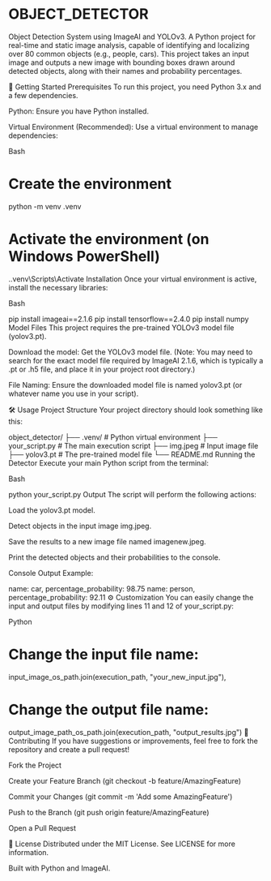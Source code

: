 # OBJECT_DETECTOR
Object Detection System using ImageAI and YOLOv3. A Python project for real-time and static image analysis, capable of identifying and localizing over 80 common objects (e.g., people, cars).
This project takes an input image and outputs a new image with bounding boxes drawn around detected objects, along with their names and probability percentages.

🚀 Getting Started
Prerequisites
To run this project, you need Python 3.x and a few dependencies.

Python: Ensure you have Python installed.

Virtual Environment (Recommended): Use a virtual environment to manage dependencies:

Bash

# Create the environment
python -m venv .venv

# Activate the environment (on Windows PowerShell)
.\.venv\Scripts\Activate
Installation
Once your virtual environment is active, install the necessary libraries:

Bash

pip install imageai==2.1.6
pip install tensorflow==2.4.0
pip install numpy
Model Files
This project requires the pre-trained YOLOv3 model file (yolov3.pt).

Download the model: Get the YOLOv3 model file. (Note: You may need to search for the exact model file required by ImageAI 2.1.6, which is typically a .pt or .h5 file, and place it in your project root directory.)

File Naming: Ensure the downloaded model file is named yolov3.pt (or whatever name you use in your script).

🛠 Usage
Project Structure
Your project directory should look something like this:

object_detector/
├── .venv/                   # Python virtual environment
├── your_script.py           # The main execution script
├── img.jpeg                 # Input image file
├── yolov3.pt                # The pre-trained model file
└── README.md
Running the Detector
Execute your main Python script from the terminal:

Bash

python your_script.py
Output
The script will perform the following actions:

Load the yolov3.pt model.

Detect objects in the input image img.jpeg.

Save the results to a new image file named imagenew.jpeg.

Print the detected objects and their probabilities to the console.

Console Output Example:

name: car, percentage_probability: 98.75
name: person, percentage_probability: 92.11
⚙️ Customization
You can easily change the input and output files by modifying lines 11 and 12 of your_script.py:

Python

# Change the input file name:
input_image_os_path.join(execution_path, "your_new_input.jpg"),

# Change the output file name:
output_image_path_os_path.join(execution_path, "output_results.jpg")
🤝 Contributing
If you have suggestions or improvements, feel free to fork the repository and create a pull request!

Fork the Project

Create your Feature Branch (git checkout -b feature/AmazingFeature)

Commit your Changes (git commit -m 'Add some AmazingFeature')

Push to the Branch (git push origin feature/AmazingFeature)

Open a Pull Request

📄 License
Distributed under the MIT License. See LICENSE for more information.

Built with Python and ImageAI.
